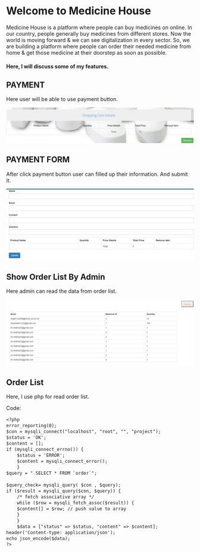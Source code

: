 # Welcome to Medicine House

Medicine House is a platform where people can buy medicines on online. In our country, people generally buy medicines from different stores. Now the world is moving forward & we can see digitalization in every sector. So, we are building a platform where people can order their needed medicine from home & get those medicine at their doorstep as soon as possible.

<h4> Here, I will discuss some of my features.</h4>


## PAYMENT
Here user will be able to use payment button.

![Payment](img/1.png)

## PAYMENT FORM
After click payment button user can filled up their information. And submit it. 


![Payment List](img/2.png)

## Show Order List By Admin
Here admin can read the data from order list.

![Order list](img/3.png)


## Order List
Here, I use php for read order list.


Code:

    <?php 
    error_reporting(0);
    $con = mysqli_connect("localhost", "root", "", "project");
    $status = 'OK';
    $content = []; 
    if (mysqli_connect_errno()) {
        $status = 'ERROR';
        $content = mysqli_connect_error();
        }
    $query = " SELECT * FROM `order`";

    $query_check= mysqli_query( $con , $query);
    if ($result = mysqli_query($con, $query)) {
        /* fetch associative array */
        while ($row = mysqli_fetch_assoc($result)) {
        $content[] = $row; // push value to array
        }
        }
        $data = ["status" => $status, "content" => $content];
    header('Content-type: application/json');
    echo json_encode($data);
    ?>       
    






